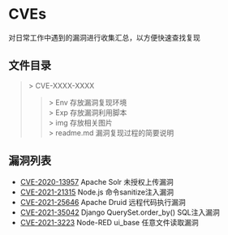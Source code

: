 # CVEs

对日常工作中遇到的漏洞进行收集汇总，以方便快速查找复现

## 文件目录
> \> CVE-XXXX-XXXX
>> \> Env 存放漏洞复现环境  
>> \> Exp 存放漏洞利用脚本  
>> \> img 存放相关图片  
>> \> readme.md 漏洞复现过程的简要说明

## 漏洞列表

* [CVE-2020-13957](CVE-2020-13957/) Apache Solr 未授权上传漏洞
* [CVE-2021-21315](CVE-2021-21315/) Node.js 命令sanitize注入漏洞
* [CVE-2021-25646](CVE-2021-25646/) Apache Druid 远程代码执行漏洞
* [CVE-2021-35042](CVE-2021-35042/) Django QuerySet.order_by() SQL注入漏洞
* [CVE-2021-3223](CVE-2021-3223/) Node-RED ui_base 任意文件读取漏洞
